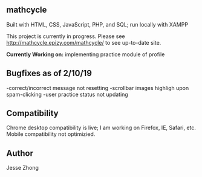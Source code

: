 ## mathcycle
Built with HTML, CSS, JavaScript, PHP, and SQL; run locally with XAMPP

This project is currently in progress. Please see http://mathcycle.epizy.com/mathcycle/ to see up-to-date site.

**Currently Working on:** implementing practice module of profile

## Bugfixes as of 2/10/19
-correct/incorrect message not resetting
-scrollbar images highligh upon spam-clicking
-user practice status not updating
## Compatibility
 Chrome desktop compatibility is live; I am working on Firefox, IE, Safari, etc. Mobile compatibility not optimizied.
## Author
Jesse Zhong
